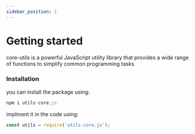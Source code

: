 ```yaml
---
sidebar_position: 1
---
```


# Getting started

core-utils is a powerful JavaScript utility library that provides a wide range of functions to simplify common programming tasks
### Installation
you can install the package using:
```js
npm i utils-core.js
```
implment it in the code using:
```js
const utils = require('utils-core.js');
```